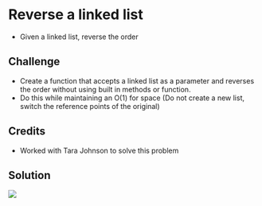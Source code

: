 # Reverse a linked list

- Given a linked list, reverse the order

## Challenge

- Create a function that accepts a linked list as a parameter and reverses the order without using built in methods or function.
- Do this while maintaining an O(1) for space (Do not create a new list, switch the reference points of the original)

## Credits

- Worked with Tara Johnson to solve this problem

## Solution

![](assets/whiteboard-10.jpg)